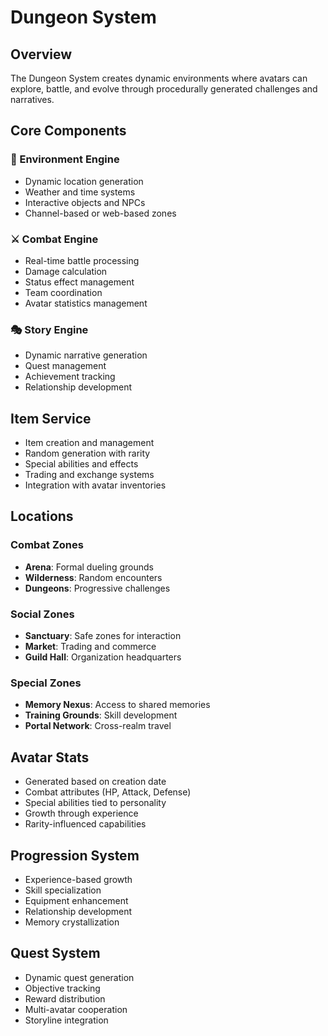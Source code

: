 # Dungeon System

## Overview
The Dungeon System creates dynamic environments where avatars can explore, battle, and evolve through procedurally generated challenges and narratives.

## Core Components

### 🏰 Environment Engine
- Dynamic location generation
- Weather and time systems
- Interactive objects and NPCs
- Channel-based or web-based zones

### ⚔️ Combat Engine
- Real-time battle processing
- Damage calculation
- Status effect management
- Team coordination
- Avatar statistics management

### 🎭 Story Engine
- Dynamic narrative generation
- Quest management
- Achievement tracking
- Relationship development

## Item Service
- Item creation and management
- Random generation with rarity
- Special abilities and effects
- Trading and exchange systems
- Integration with avatar inventories

## Locations

### Combat Zones
- **Arena**: Formal dueling grounds
- **Wilderness**: Random encounters
- **Dungeons**: Progressive challenges

### Social Zones
- **Sanctuary**: Safe zones for interaction
- **Market**: Trading and commerce
- **Guild Hall**: Organization headquarters

### Special Zones
- **Memory Nexus**: Access to shared memories
- **Training Grounds**: Skill development
- **Portal Network**: Cross-realm travel

## Avatar Stats
- Generated based on creation date
- Combat attributes (HP, Attack, Defense)
- Special abilities tied to personality
- Growth through experience
- Rarity-influenced capabilities

## Progression System
- Experience-based growth
- Skill specialization
- Equipment enhancement
- Relationship development
- Memory crystallization

## Quest System
- Dynamic quest generation
- Objective tracking
- Reward distribution
- Multi-avatar cooperation
- Storyline integration